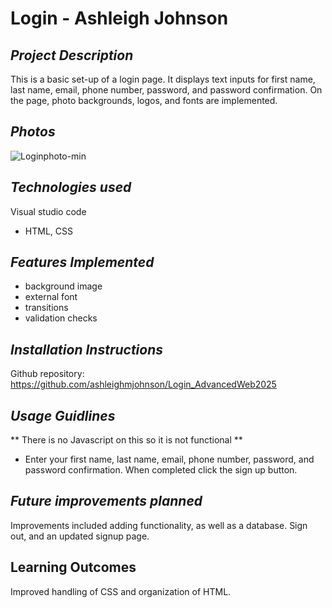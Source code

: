 # Login - Ashleigh Johnson
## *Project Description*
This is a basic set-up of a login page. It displays text inputs for first name, last name, email, phone number, password, and password confirmation. On the page, photo backgrounds, logos, and fonts are implemented. 

## *Photos*
![Loginphoto-min](https://github.com/user-attachments/assets/d2826b3f-0b49-45ca-b2c9-c23a5ae45133)


## *Technologies used*
Visual studio code 
- HTML, CSS

## *Features Implemented*
- background image
- external font
- transitions
- validation checks

## *Installation Instructions*
Github repository: https://github.com/ashleighmjohnson/Login_AdvancedWeb2025

## *Usage Guidlines*
** There is no Javascript on this so it is not functional **
- Enter your first name, last name, email, phone number, password, and password confirmation. When completed click the sign up button.

## *Future improvements planned*
Improvements included adding functionality, as well as a database. Sign out, and an updated signup page.

## Learning Outcomes
Improved handling of CSS and organization of HTML.
